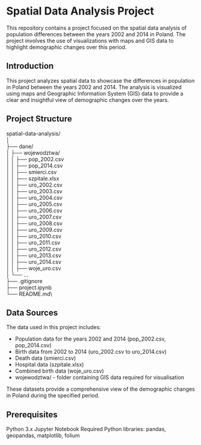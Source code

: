 # Spatial Data Analysis Project
This repository contains a project focused on the spatial data analysis of population differences between the years 2002 and 2014 in Poland. The project involves the use of visualizations with maps and GIS data to highlight demographic changes over this period.

## Introduction
This project analyzes spatial data to showcase the differences in population in Poland between the years 2002 and 2014. The analysis is visualized using maps and Geographic Information System (GIS) data to provide a clear and insightful view of demographic changes over the years.

## Project Structure
spatial-data-analysis/\
│\
├── dane/\
│   ├── wojewodztwa/\
│   │   ├── pop_2002.csv\
│   │   ├── pop_2014.csv\
│   │   ├── smierci.csv\
│   │   ├── szpitale.xlsx\
│   │   ├── uro_2002.csv\
│   │   ├── uro_2003.csv\
│   │   ├── uro_2004.csv\
│   │   ├── uro_2005.csv\
│   │   ├── uro_2006.csv\
│   │   ├── uro_2007.csv\
│   │   ├── uro_2008.csv\
│   │   ├── uro_2009.csv\
│   │   ├── uro_2010.csv\
│   │   ├── uro_2011.csv\
│   │   ├── uro_2012.csv\
│   │   ├── uro_2013.csv\
│   │   ├── uro_2014.csv\
│   │   ├── woje_uro.csv\
│   └── ...\
├── .gitignore\
├── project.ipynb\
└── README.md\

## Data Sources
The data used in this project includes:

- Population data for the years 2002 and 2014 (pop_2002.csv, pop_2014.csv)
- Birth data from 2002 to 2014 (uro_2002.csv to uro_2014.csv)
- Death data (smierci.csv)
- Hospital data (szpitale.xlsx)
- Combined birth data (woje_uro.csv)
- wojewodztwa/ - folder containing GIS data required for visualisation

These datasets provide a comprehensive view of the demographic changes in Poland during the specified period.

## Prerequisites
Python 3.x
Jupyter Notebook
Required Python libraries: pandas, geopandas, matplotlib, folium
